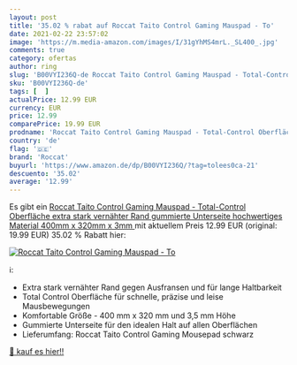 ```yaml
---
layout: post
title: '35.02 % rabat auf Roccat Taito Control Gaming Mauspad - To'
date: 2021-02-22 23:57:02
image: 'https://m.media-amazon.com/images/I/31gYhMS4mrL._SL400_.jpg'
comments: true
category: ofertas
author: ring
slug: 'B00VYI236Q-de Roccat Taito Control Gaming Mauspad - Total-Control...'
sku: 'B00VYI236Q-de'
tags: [  ]
actualPrice: 12.99 EUR
currency: EUR
price: 12.99
comparePrice: 19.99 EUR
prodname: 'Roccat Taito Control Gaming Mauspad - Total-Control Oberfläche  extra stark vernähter Rand  gummierte Unterseite  hochwertiges Material  400mm x 320mm x 3mm '
country: 'de'
flag: '🇩🇪'
brand: 'Roccat'
buyurl: 'https://www.amazon.de/dp/B00VYI236Q/?tag=tolees0ca-21'
descuento: '35.02'
average: '12.99'
---
```


Es gibt ein [Roccat Taito Control Gaming Mauspad - Total-Control Oberfläche  extra stark vernähter Rand  gummierte Unterseite  hochwertiges Material  400mm x 320mm x 3mm ](https://www.amazon.de/dp/B00VYI236Q/?tag=tolees0ca-21) mit aktuellem Preis 12.99 EUR (original: 19.99 EUR) 35.02 % Rabatt hier:

[![Roccat Taito Control Gaming Mauspad - To](https://m.media-amazon.com/images/I/31gYhMS4mrL._SL400_.jpg)](https://www.amazon.de/dp/B00VYI236Q/?tag=tolees0ca-21)

ℹ️:

- Extra stark vernähter Rand gegen Ausfransen und für lange Haltbarkeit
- Total Control Oberfläche für schnelle, präzise und leise Mausbewegungen
- Komfortable Größe - 400 mm x 320 mm und 3,5 mm Höhe
- Gummierte Unterseite für den idealen Halt auf allen Oberflächen
- Lieferumfang: Roccat Taito Control Gaming Mousepad schwarz

[🛒 kauf es hier!!](https://www.amazon.de/dp/B00VYI236Q/?tag=tolees0ca-21)
